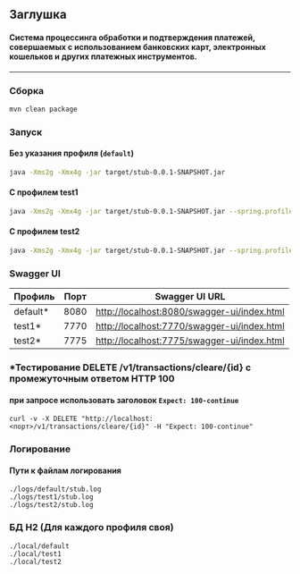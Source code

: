 ## Заглушка
#### Система процессинга обработки и подтверждения платежей, совершаемых с использованием банковских карт, электронных кошельков и других платежных инструментов.

---

### Сборка
```bash
mvn clean package
```

### Запуск
#### Без указания профиля (`default`)
```bash
java -Xms2g -Xmx4g -jar target/stub-0.0.1-SNAPSHOT.jar
```
#### С профилем test1
```bash
java -Xms2g -Xmx4g -jar target/stub-0.0.1-SNAPSHOT.jar --spring.profiles.active=test1
```
#### С профилем test2
```bash
java -Xms2g -Xmx4g -jar target/stub-0.0.1-SNAPSHOT.jar --spring.profiles.active=test2
```
### Swagger UI

| Профиль  | Порт | Swagger UI URL                                                                             |
|----------|------|--------------------------------------------------------------------------------------------|
| default* | 8080 | [http://localhost:8080/swagger-ui/index.html](http://localhost:8080/swagger-ui/index.html) |
| test1*   | 7770 | [http://localhost:7770/swagger-ui/index.html](http://localhost:7770/swagger-ui/index.html) |
| test2*   | 7775 | [http://localhost:7775/swagger-ui/index.html](http://localhost:7775/swagger-ui/index.html) |

### *Тестирование DELETE /v1/transactions/cleare/{id} с промежуточным ответом HTTP 100
#### при запросе использовать заголовок `Expect: 100-continue`
```
curl -v -X DELETE "http://localhost:<порт>/v1/transactions/cleare/{id}" -H "Expect: 100-continue"
```
### Логирование
#### Пути к файлам логирования
```
./logs/default/stub.log
./logs/test1/stub.log
./logs/test2/stub.log
```

### БД Н2 (Для каждого профиля своя)
```
./loсal/default
./loсal/test1
./loсal/test2
```